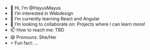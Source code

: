 - 👋 Hi, I’m @HayusMayus
- 👀 I’m interested in Webdesign
- 🌱 I’m currently learning React and Angular
- 💞️ I’m looking to collaborate on: Projects where I can learn more!
- 📫 How to reach me: TBD
- 😄 Pronouns: She/Her
- ⚡ Fun fact: ...

<!---
HayusMayus/HayusMayus is a ✨ special ✨ repository because its `README.md` (this file) appears on your GitHub profile.
You can click the Preview link to take a look at your changes.
--->
